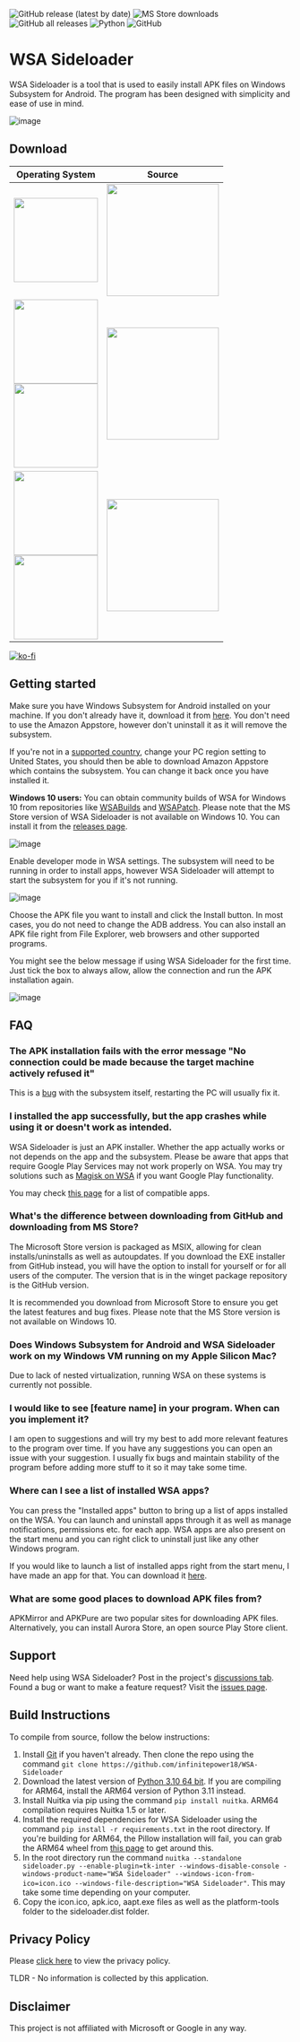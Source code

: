 ![GitHub release (latest by date)](https://img.shields.io/github/v/release/infinitepower18/wsa-sideloader)
![MS Store downloads](https://img.shields.io/endpoint?url=https%3A%2F%2Fapi.ahnafmahmud.me%2Fwsasideloader%2Finstalls)
![GitHub all releases](https://img.shields.io/github/downloads/infinitepower18/WSA-Sideloader/total?label=github%20downloads)
![Python](https://img.shields.io/badge/python-3.10%20|%203.11%20ARM64-yellow)
![GitHub](https://img.shields.io/github/license/infinitepower18/wsa-sideloader)

# WSA Sideloader
WSA Sideloader is a tool that is used to easily install APK files on Windows Subsystem for Android. The program has been designed with simplicity and ease of use in mind.

![image](https://user-images.githubusercontent.com/44692189/172241903-a66b7d9f-0692-4178-81e4-561e3978ed9b.png)

## Download
Operating System|Source
|---------|---------|
|<img src="https://upload.wikimedia.org/wikipedia/commons/e/e6/Windows_11_logo.svg" style="width: 150px;"/>|[<img src="https://get.microsoft.com/images/en-GB%20dark.svg" style="width: 200px;"/>](https://www.microsoft.com/store/apps/9NMFSJB25QJR?cid=ghreadme)|
|<img src="https://upload.wikimedia.org/wikipedia/commons/e/e6/Windows_11_logo.svg" style="width: 150px;"/></br><img src="https://upload.wikimedia.org/wikipedia/commons/0/05/Windows_10_Logo.svg" style="width: 150px;"/> |[<img src="https://user-images.githubusercontent.com/68516357/226141505-c93328f9-d6ae-4838-b080-85b073bfa1e0.png" style="width: 200px;"/>](https://github.com/infinitepower18/WSA-Sideloader/releases/latest)|
|<img src="https://upload.wikimedia.org/wikipedia/commons/e/e6/Windows_11_logo.svg" style="width: 150px;"/></br><img src="https://upload.wikimedia.org/wikipedia/commons/0/05/Windows_10_Logo.svg" style="width: 150px;"/> |[<img src="https://user-images.githubusercontent.com/49786146/159123331-729ae9f2-4cf9-439b-8515-16a4ef991089.png" style="width: 200px;"/>](https://winget.run/pkg/infinitepower18/WSASideloader)|

[![ko-fi](https://ko-fi.com/img/githubbutton_sm.svg)](https://ko-fi.com/F1F1K06VY)
                
## Getting started

Make sure you have Windows Subsystem for Android installed on your machine. If you don't already have it, download it from [here](https://aka.ms/AmazonAppstore). You don't need to use the Amazon Appstore, however don't uninstall it as it will remove the subsystem.

If you're not in a [supported country](https://support.microsoft.com/en-us/windows/countries-and-regions-that-support-amazon-appstore-on-windows-d8dd17c7-5994-4187-9527-ddb076f9493e), change your PC region setting to United States, you should then be able to download Amazon Appstore which contains the subsystem. You can change it back once you have installed it.

**Windows 10 users:** You can obtain community builds of WSA for Windows 10 from repositories like [WSABuilds](https://github.com/MustardChef/WSABuilds) and [WSAPatch](https://github.com/cinit/WSAPatch). Please note that the MS Store version of WSA Sideloader is not available on Windows 10. You can install it from the [releases page](https://github.com/infinitepower18/WSA-Sideloader/releases).

![image](https://user-images.githubusercontent.com/44692189/173249543-1a96679f-0773-4e41-8ddc-10e71ae189c2.png)

Enable developer mode in WSA settings. The subsystem will need to be running in order to install apps, however WSA Sideloader will attempt to start the subsystem for you if it's not running.

![image](https://user-images.githubusercontent.com/44692189/182655019-5cd310c6-8bbd-43b6-a60b-ebd35c12748c.png)

Choose the APK file you want to install and click the Install button. In most cases, you do not need to change the ADB address. You can also install an APK file right from File Explorer, web browsers and other supported programs.

You might see the below message if using WSA Sideloader for the first time. Just tick the box to always allow, allow the connection and run the APK installation again.

![image](https://user-images.githubusercontent.com/44692189/226106838-20b34d01-3bd5-4fae-bc93-81f24b6d0139.png)

## FAQ

### The APK installation fails with the error message "No connection could be made because the target machine actively refused it"
This is a [bug](https://github.com/microsoft/WSA/issues/136) with the subsystem itself, restarting the PC will usually fix it.

### I installed the app successfully, but the app crashes while using it or doesn't work as intended.
WSA Sideloader is just an APK installer. Whether the app actually works or not depends on the app and the subsystem. Please be aware that apps that require Google Play Services may not work properly on WSA. You may try solutions such as [Magisk on WSA](https://github.com/LSPosed/MagiskOnWSALocal) if you want Google Play functionality.

You may check [this page](https://github.com/riverar/wsa-app-compatibility) for a list of compatible apps.

### What's the difference between downloading from GitHub and downloading from MS Store?
The Microsoft Store version is packaged as MSIX, allowing for clean installs/uninstalls as well as autoupdates. If you download the EXE installer from GitHub instead, you will have the option to install for yourself or for all users of the computer. The version that is in the winget package repository is the GitHub version.

It is recommended you download from Microsoft Store to ensure you get the latest features and bug fixes. Please note that the MS Store version is not available on Windows 10.

### Does Windows Subsystem for Android and WSA Sideloader work on my Windows VM running on my Apple Silicon Mac?
Due to lack of nested virtualization, running WSA on these systems is currently not possible.

### I would like to see [feature name] in your program. When can you implement it?
I am open to suggestions and will try my best to add more relevant features to the program over time. If you have any suggestions you can open an issue with your suggestion. I usually fix bugs and maintain stability of the program before adding more stuff to it so it may take some time.

### Where can I see a list of installed WSA apps?
You can press the "Installed apps" button to bring up a list of apps installed on the WSA. You can launch and uninstall apps through it as well as manage notifications, permissions etc. for each app. WSA apps are also present on the start menu and you can right click to uninstall just like any other Windows program.

If you would like to launch a list of installed apps right from the start menu, I have made an app for that. You can download it [here](https://github.com/infinitepower18/WSA-InstalledApps).

### What are some good places to download APK files from?
APKMirror and APKPure are two popular sites for downloading APK files. Alternatively, you can install Aurora Store, an open source Play Store client.

## Support

Need help using WSA Sideloader? Post in the project's [discussions tab](https://github.com/infinitepower18/WSA-Sideloader/discussions). Found a bug or want to make a feature request? Visit the [issues page](https://github.com/infinitepower18/WSA-Sideloader/issues).

## Build Instructions

To compile from source, follow the below instructions:

1. Install [Git](https://gitforwindows.org/) if you haven't already. Then clone the repo using the command `git clone https://github.com/infinitepower18/WSA-Sideloader`
2. Download the latest version of [Python 3.10 64 bit](https://www.python.org/downloads/windows/). If you are compiling for ARM64, install the ARM64 version of Python 3.11 instead.
3. Install Nuitka via pip using the command `pip install nuitka`. ARM64 compilation requires Nuitka 1.5 or later.
4. Install the required dependencies for WSA Sideloader using the command `pip install -r requirements.txt` in the root directory. If you're building for ARM64, the Pillow installation will fail, you can grab the ARM64 wheel from [this page](https://github.com/python-pillow/Pillow/issues/6750#issuecomment-1368693874) to get around this.
5. In the root directory run the command `nuitka --standalone sideloader.py --enable-plugin=tk-inter --windows-disable-console -windows-product-name="WSA Sideloader" --windows-icon-from-ico=icon.ico --windows-file-description="WSA Sideloader"`. This may take some time depending on your computer.
6. Copy the icon.ico, apk.ico, aapt.exe files as well as the platform-tools folder to the sideloader.dist folder.

## Privacy Policy

Please [click here](https://ahnafmahmud.me/apps/WSA-Sideloader/PrivacyPolicy.html) to view the privacy policy.

TLDR - No information is collected by this application.

## Disclaimer
This project is not affiliated with Microsoft or Google in any way.
